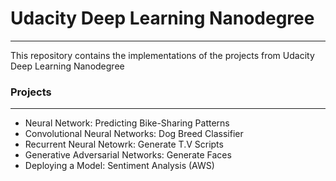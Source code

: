 # Udacity Deep Learning Nanodegree


---

This repository contains the implementations of the projects from Udacity Deep Learning Nanodegree



### Projects
---

* Neural Network:  Predicting Bike-Sharing Patterns
* Convolutional Neural Networks: Dog Breed Classifier
* Recurrent Neural Netowrk: Generate T.V Scripts
* Generative Adversarial Networks: Generate Faces
* Deploying a Model: Sentiment Analysis (AWS)